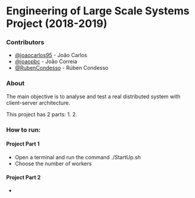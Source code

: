 # Engineering of Large Scale Systems Project (2018-2019)

### Contributors
- [@joaocarlos95](https://github.com/joaocarlos95) - João Carlos
- [@joaopbc](https://github.com/joaopbc) - João Correia
- [@RubenCondesso](https://github.com/RubenCondesso) - Rúben Condesso

### About
The main objective is to analyse and test a real distributed system with client-server architecture.

This project has 2 parts:
  1. 
  2. 
  
### How to run:
#### Project Part 1
- Open a terminal and run the command ./StartUp.sh
- Choose the number of workers

#### Project Part 2
- 
